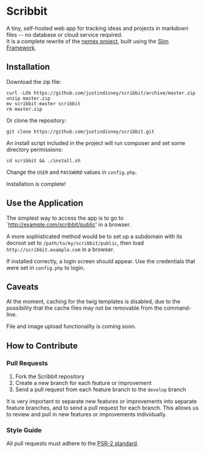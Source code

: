 # Scribbit

A tiny, self-hosted web app for tracking ideas and projects in markdown files -- no database or cloud service required.  
It is a complete rewrite of the [nemex project](https://github.com/neonelephantstudio/nemex), built using the [Slim Framework](https://github.com/slimphp/Slim).

## Installation

Download the zip file:

    curl -LOk https://github.com/justindisney/scribbit/archive/master.zip 
    unzip master.zip
    mv scribbit-master scribbit
    rm master.zip

Or clone the repository:

    git clone https://github.com/justindisney/scribbit.git

An install script included in the project will run composer and set some directory permissions:

    cd scribbit && ./install.sh

Change the `USER` and `PASSWORD` values in `config.php`.

Installation is complete!

## Use the Application

The simplest way to access the app is to go to `http://example.com/scribbit/public' in a browser.

A more sophisticated method would be to set up a subdomain with its docroot set to `/path/to/my/scribbit/public`, then load `http://scribbit.example.com` in a browser.

If installed correctly, a login screen should appear. Use the credentials that were set in `config.php` to login.

## Caveats

At the moment, caching for the twig templates is disabled, due to the possibility that the cache files may not be removable from the command-line.

File and image upload functionality is coming soon.

## How to Contribute

### Pull Requests

1. Fork the Scribbit repository
2. Create a new branch for each feature or improvement
3. Send a pull request from each feature branch to the `develop` branch

It is very important to separate new features or improvements into separate feature branches, and to send a
pull request for each branch. This allows us to review and pull in new features or improvements individually.

### Style Guide

All pull requests must adhere to the [PSR-2 standard](https://github.com/php-fig/fig-standards/blob/master/accepted/PSR-2-coding-style-guide.md).
